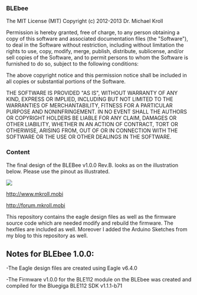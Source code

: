 ### BLEbee

The MIT License (MIT)
Copyright (c) 2012-2013 Dr. Michael Kroll
 
Permission is hereby granted, free of charge, to any person obtaining a copy of this software and associated 
documentation files (the "Software"), to deal in the Software without restriction, including without limitation 
the rights to use, copy, modify, merge, publish, distribute, sublicense, and/or sell copies of the Software, 
and to permit persons to whom the Software is furnished to do so, subject to the following conditions:
 
The above copyright notice and this permission notice shall be included in all copies or substantial portions of the Software.
 
THE SOFTWARE IS PROVIDED "AS IS", WITHOUT WARRANTY OF ANY KIND, EXPRESS OR IMPLIED, INCLUDING BUT NOT 
LIMITED TO THE WARRANTIES OF MERCHANTABILITY, FITNESS FOR A PARTICULAR PURPOSE AND NONINFRINGEMENT. IN 
NO EVENT SHALL THE AUTHORS OR COPYRIGHT HOLDERS BE LIABLE FOR ANY CLAIM, DAMAGES OR OTHER LIABILITY, 
WHETHER IN AN ACTION OF CONTRACT, TORT OR OTHERWISE, ARISING FROM, OUT OF OR IN CONNECTION WITH THE 
SOFTWARE OR THE USE OR OTHER DEALINGS IN THE SOFTWARE.

### Content

The final design of the BLEBee v1.0.0 Rev.B. looks as on the illustration below. Please use the pinout as illustrated. 

[![](https://raw.github.com/michaelkroll/BLEbee/master/docs/BLEBee-v1.0.0-Rev.B.-Pin-Out.png)](https://raw.github.com/michaelkroll/BLEbee/master/docs/BLEBee-v1.0.0-Rev.B.-Pin-Out.png)

http://www.mkroll.mobi

http://forum.mkroll.mobi

This repository contains the eagle design files as well as the firmware source code which are needed modify and rebuild the firmware. The hexfiles are included as well. Moreover I added the Arduino Sketches from my blog to this repository as well.


Notes for BLEbee 1.0.0:
-----

-The Eagle design files are created using Eagle v6.4.0

-The Firmware v1.0.0 for the BLE112 module on the BLEbee was created and compiled for the Bluegiga BLE112 SDK v1.1.1-b71
